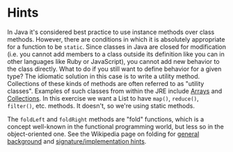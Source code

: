 # Hints

In Java it's considered best practice to use instance methods over class methods. However, there are conditions in which it is absolutely appropriate for a function to be `static`. Since classes in Java are closed for modification (i.e. you cannot add members to a class outside its definition like you can in other languages like Ruby or JavaScript), you cannot add new behavior to the class directly. What to do if you still want to define behavior for a given type? The idiomatic solution in this case is to write a utility method.
Collections of these kinds of methods are often referred to as "utility classes". Examples of such classes from within the JRE include [Arrays](https://docs.oracle.com/javase/9/docs/api/java/util/Arrays.html) and [Collections](https://docs.oracle.com/javase/9/docs/api/java/util/Collections.html).
In this exercise we want a List to have `map()`, `reduce()`, `filter()`, etc. methods. It doesn't, so we're using static methods.

The `foldLeft` and `foldRight` methods are "fold" functions, which is a concept well-known in the functional programming world, but less so in the object-oriented one. See the Wikipedia page on folding for [general background](https://en.wikipedia.org/wiki/Fold_(higher-order_function)) and [signature/implementation hints](https://en.wikipedia.org/wiki/Fold_(higher-order_function)#Linear_folds).
